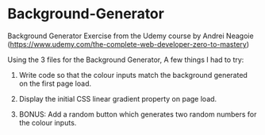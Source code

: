 # Background-Generator
Background Generator Exercise from the Udemy course by Andrei Neagoie (https://www.udemy.com/the-complete-web-developer-zero-to-mastery)

Using the 3 files for the Background Generator, A few things I had to try: 

1. Write code so that the colour inputs match the background generated on the first page load. 

2. Display the initial CSS linear gradient property on page load.

3. BONUS: Add a random button which generates two random numbers for the colour inputs.
